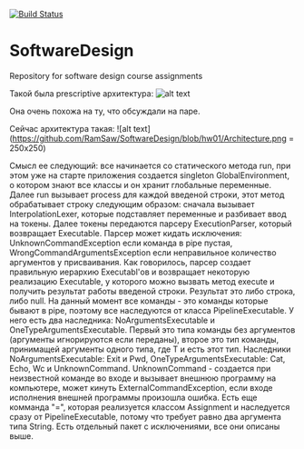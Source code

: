 [![Build Status](https://travis-ci.org/RamSaw/SoftwareDesign.svg?branch=master)](https://travis-ci.org/RamSaw/SoftwareDesign)
# SoftwareDesign
Repository for software design course assignments

Такой была prescriptive архитектура:
![alt text](https://github.com/RamSaw/SoftwareDesign/blob/hw01/PrescriptiveArchitecture.png)

Она очень похожа на ту, что обсуждали на паре.

Сейчас архитектура такая:
![alt text](https://github.com/RamSaw/SoftwareDesign/blob/hw01/Architecture.png = 250x250)

Смысл ее следующий: все начинается со статического метода run, при этом уже на старте приложения создается singleton GlobalEnvironment, о котором знают все классы и он хранит глобальные переменные. Далее run вызывает process для каждой введеной строки, этот метод обрабатывает строку следующим образом: сначала вызывает InterpolationLexer, которые подставляет переменные и разбивает ввод на токены. Далее токены передаются парсеру ExecutionParser, который возвращает Executable. Парсер может кидать исключения: UnknownCommandException если команда в pipe пустая, WrongCommandArgumentsException если неправильное количество аргументов у присваивания. Как говорилось, парсер создает правильную иерархию Executabl'ов и возвращает некоторую реализацию Executable, у которого можно вызвать метод execute и получить результат работы введеной строки. Результат это либо строка, либо null. На данный момент все команды - это команды которые бывают в pipe, поэтому все наследуются от класса PipelineExecutable. У него есть два наследника: NoArgumentsExecutable и OneTypeArgumentsExecutable<T>. Первый это типа команды без аргументов (аргументы игнорируются если переданы), второе это тип команды, принимащей аргументы одного типа, где T и есть этот тип. Наследники NoArgumentsExecutable: Exit и Pwd, OneTypeArgumentsExecutable<T>: Cat, Echo, Wc и UnknownCommand. UnknownCommand - создается при неизвестной команде во входе и вызывает внешнюю программу на компьютере, может кинуть ExternalCommandException, если входе исполнения внешней программы произошла ошибка. Есть еще комманда "=", которая реализуется классом Assignment и наследуется сразу от PipelineExecutable, потому что требует равно два аргумента типа String. Есть отдельный пакет с исключениями, все они описаны выше.
